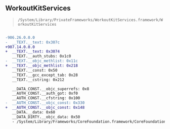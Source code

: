 ## WorkoutKitServices

> `/System/Library/PrivateFrameworks/WorkoutKitServices.framework/WorkoutKitServices`

```diff

-906.26.0.0.0
-  __TEXT.__text: 0x307c
+907.14.0.0.0
+  __TEXT.__text: 0x3074
   __TEXT.__auth_stubs: 0x1c0
-  __TEXT.__objc_methlist: 0x11c
+  __TEXT.__objc_methlist: 0x218
   __TEXT.__const: 0x50
   __TEXT.__gcc_except_tab: 0x28
   __TEXT.__cstring: 0x212

   __DATA_CONST.__objc_superrefs: 0x8
   __AUTH_CONST.__auth_got: 0xf0
   __AUTH_CONST.__cfstring: 0x100
-  __AUTH_CONST.__objc_const: 0x330
+  __AUTH_CONST.__objc_const: 0x148
   __DATA.__data: 0x60
   __DATA_DIRTY.__objc_data: 0x50
   - /System/Library/Frameworks/CoreFoundation.framework/CoreFoundation

```

